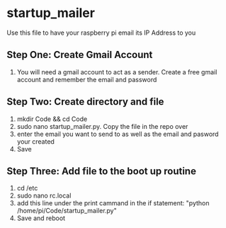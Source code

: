 # startup_mailer
Use this file to have your raspberry pi email its IP Address to you

## Step One: Create Gmail Account
  1. You will need a gmail account to act as a sender. Create a free gmail account and remember the 
      email and password

## Step Two: Create directory and file
  1. mkdir Code && cd Code
  2. sudo nano startup_mailer.py. Copy the file in the repo over
  3. enter the email you want to send to as well as the email and pasword your created
  4. Save
  
 ## Step Three: Add file to the boot up routine
  1. cd /etc
  2. sudo nano rc.local
  3. add this line under the print cammand in the if statement: 
       "python /home/pi/Code/startup_mailer.py"
  4. Save and reboot
